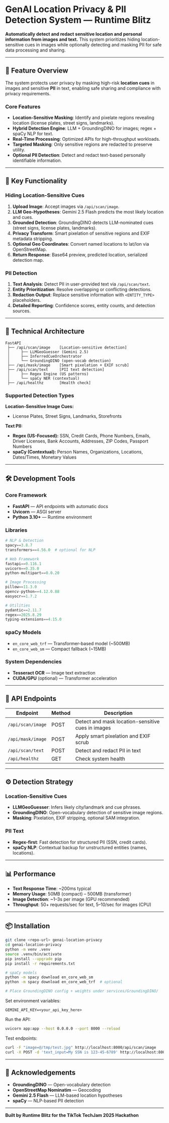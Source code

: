 # GenAI Location Privacy & PII Detection System — Runtime Blitz

**Automatically detect and redact sensitive location and personal information from images and text.**
This system prioritizes hiding location-sensitive cues in images while optionally detecting and masking PII for safe data processing and sharing.

---

## 🚀 Feature Overview

The system protects user privacy by masking high-risk **location cues** in images and sensitive **PII** in text, enabling safe sharing and compliance with privacy requirements.

### Core Features

* **Location-Sensitive Masking**: Identify and pixelate regions revealing location (license plates, street signs, landmarks).
* **Hybrid Detection Engine**: LLM + GroundingDINO for images; regex + spaCy NLP for text.
* **Real-Time Processing**: Optimized APIs for high-throughput workloads.
* **Targeted Masking**: Only sensitive regions are redacted to preserve utility.
* **Optional PII Detection**: Detect and redact text-based personally identifiable information.

---

## 🌟 Key Functionality

### Hiding Location-Sensitive Cues

1. **Upload Image**: Accept images via `/api/scan/image`.
2. **LLM Geo-Hypotheses**: Gemini 2.5 Flash predicts the most likely location and cues.
3. **Grounded Detection**: GroundingDINO detects LLM-nominated cues (street signs, license plates, landmarks).
4. **Privacy Transform**: Smart pixelation of sensitive regions and EXIF metadata stripping.
5. **Optional Geo Coordinates**: Convert named locations to lat/lon via OpenStreetMap.
6. **Return Response**: Base64 preview, predicted location, serialized detection map.

### PII Detection

1. **Text Analysis**: Detect PII in user-provided text via `/api/scan/text`.
2. **Entity Prioritization**: Resolve overlapping or conflicting detections.
3. **Redaction Output**: Replace sensitive information with `<ENTITY_TYPE>` placeholders.
4. **Detailed Reporting**: Confidence scores, entity counts, and detection sources.

---

## 🧱 Technical Architecture

```
FastAPI
 ├── /api/scan/image    [Location-sensitive detection]
 │     ├── LLMGeoGuesser (Gemini 2.5)
 │     ├── InferredCueOrchestrator
 │     └── GroundingDINO (open-vocab detection)
 ├── /api/mask/image    [Smart pixelation + EXIF scrub]
 ├── /api/scan/text     [PII text detection]
 │     ├── Regex Engine (US patterns)
 │     └── spaCy NER (contextual)
 ├── /api/healthz       [Health check]
```

### Supported Detection Types

**Location-Sensitive Image Cues:**

* License Plates, Street Signs, Landmarks, Storefronts

**Text PII:**

* **Regex (US-Focused):** SSN, Credit Cards, Phone Numbers, Emails, Driver Licenses, Bank Accounts, Addresses, ZIP Codes, Passport Numbers
* **spaCy (Contextual):** Person Names, Organizations, Locations, Dates/Times, Monetary Values

---

## 🛠 Development Tools

### Core Framework

* **FastAPI** — API endpoints with automatic docs
* **Uvicorn** — ASGI server
* **Python 3.10+** — Runtime environment

### Libraries

```python
# NLP & Detection
spacy==3.8.7
transformers==4.56.0  # optional for NLP

# Web Framework
fastapi==0.116.1
uvicorn==0.35.0
python-multipart==0.0.20

# Image Processing
pillow==11.3.0
opencv-python==4.12.0.88
easyocr==1.7.2

# Utilities
pydantic==2.11.7
regex==2025.8.29
typing-extensions==4.15.0
```

### spaCy Models

* `en_core_web_trf` — Transformer-based model (\~500MB)
* `en_core_web_sm` — Compact fallback (\~15MB)

### System Dependencies

* **Tesseract OCR** — Image text extraction
* **CUDA/GPU** (optional) — Transformer acceleration

---

## 🔧 API Endpoints

| Endpoint          | Method | Description                                       |
| ----------------- | ------ | ------------------------------------------------- |
| `/api/scan/image` | POST   | Detect and mask location-sensitive cues in images |
| `/api/mask/image` | POST   | Apply smart pixelation and EXIF scrub             |
| `/api/scan/text`  | POST   | Detect and redact PII in text                     |
| `/api/healthz`    | GET    | Check system health                               |

---

## ⚙️ Detection Strategy

### Location-Sensitive Cues

* **LLMGeoGuesser**: Infers likely city/landmark and cue phrases.
* **GroundingDINO**: Open-vocabulary detection of sensitive image regions.
* **Masking**: Pixelation, EXIF stripping, optional SAM integration.

### PII Text

* **Regex-first**: Fast detection for structured PII (SSN, credit cards).
* **spaCy NLP**: Contextual backup for unstructured entities (names, locations).

---

## 📊 Performance

* **Text Response Time**: \~200ms typical
* **Memory Usage**: 50MB (compact) – 500MB (transformer)
* **Image Detection**: \~1–3s per image (GPU recommended)
* **Throughput**: 50+ requests/sec for text, 5–10/sec for images (CPU)

---

## 📦 Installation

```bash
git clone <repo-url> genai-location-privacy
cd genai-location-privacy
python -m venv .venv
source .venv/bin/activate
pip install --upgrade pip
pip install -r requirements.txt

# spaCy models
python -m spacy download en_core_web_sm
python -m spacy download en_core_web_trf  # optional

# Place GroundingDINO config + weights under services/GroundingDINO/
```

Set environment variables:

```env
GEMINI_API_KEY=<your_api_key_here>
```

Run the API:

```bash
uvicorn app:app --host 0.0.0.0 --port 8000 --reload
```

Test endpoints:

```bash
curl -F "image=@/tmp/test.jpg" http://localhost:8000/api/scan/image
curl -X POST -d 'text_input=My SSN is 123-45-6789' http://localhost:8000/api/scan/text
```

---

## 🙏 Acknowledgements

* **GroundingDINO** — Open-vocabulary detection
* **OpenStreetMap Nominatim** — Geocoding
* **Gemini 2.5 Flash** — LLM-based location hypotheses
* **spaCy** — NLP-based PII detection

---

**Built by Runtime Blitz for the TikTok TechJam 2025 Hackathon**